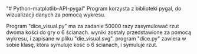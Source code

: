 "# Python-matplotlib-API-pygal" 
Program korzysta z biblioteki pygal, do wizualizacji danych za pomocą wykresu.

Program "dice_visual.py" ma za zadanie 50000 razy zasymulować rzut dwoma kości do gry o 6 ścianach.
wyniki zostały przedstawione za pomocą wykresu, i zapisane w pliku "die_visual.svg".
program "dice.py" zawiera w sobie klasę, która symuluje kość o 6 ścianach, i symuluje rzut.
